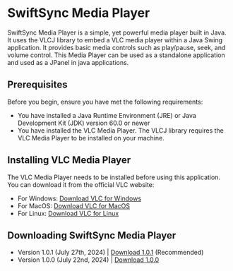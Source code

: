 # SwiftSync Media Player

SwiftSync Media Player is a simple, yet powerful media player built in Java. It uses the VLCJ library to embed a VLC media player within a Java Swing application. It provides basic media controls such as play/pause, seek, and volume control. This Media Player can be used as a standalone application and used as a JPanel in java applications.

## Prerequisites

Before you begin, ensure you have met the following requirements:

* You have installed a Java Runtime Environment (JRE) or Java Development Kit (JDK) version 60.0 or newer
* You have installed the VLC Media Player. The VLCJ library requires the VLC Media Player to be installed on your machine.

## Installing VLC Media Player

The VLC Media Player needs to be installed before using this application. You can download it from the official VLC website:

* For Windows: [Download VLC for Windows](https://www.videolan.org/vlc/download-windows.html)
* For MacOS: [Download VLC for MacOS](https://www.videolan.org/vlc/download-macosx.html)
* For Linux: [Download VLC for Linux](https://www.videolan.org/vlc/#download)

## Downloading SwiftSync Media Player

* Version 1.0.1 (July 27th, 2024) | [Download 1.0.1](out%2Fartifacts%2FMediaPlayerController_jar%2FSwiftSync%20Media%20Player%20v1.0.1.zip) (Recommended)
* Version 1.0.0 (July 22nd, 2024) | [Download 1.0.0](out%2Fartifacts%2FMediaPlayerController_jar%2FSwiftSync%20Media%20Player%20v1.0.0.zip)
